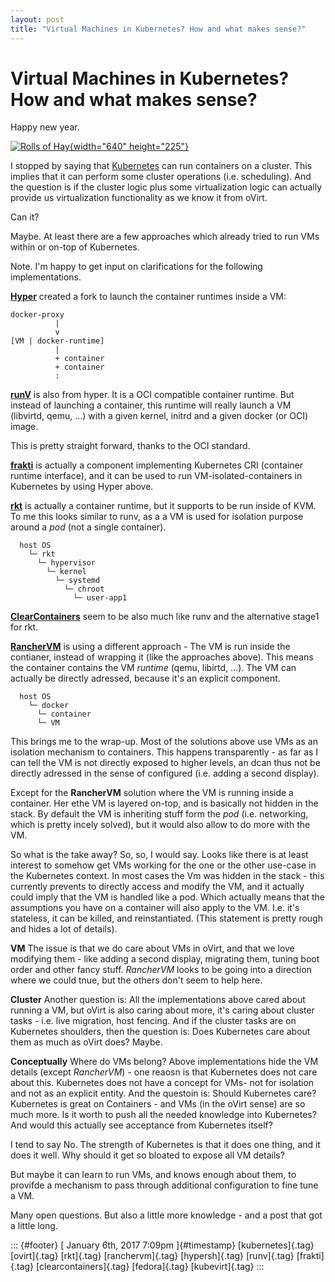 ```yaml
---
layout: post
title: "Virtual Machines in Kubernetes? How and what makes sense?"
---
```



Virtual Machines in Kubernetes? How and what makes sense?
=========================================================

Happy new year.

[![Rolls of
Hay](https://c3.staticflickr.com/1/110/363500050_64e0f1ff18_z.jpg){width="640"
height="225"}](https://www.flickr.com/photos/evergreenkamal/363500050/in/photolist-y82Uf-bFbdXD-akYSMg-a1noSu-6AxPpQ-j7yfd9-bucAUa-e5BBjX-6Ra2aP-aw5sGG-e5HfmE-6AtPLM-nVGBRt-arkwTw-ewo8KE-pbL9rF-p1pEMP-pXCcKc-ehTbw2-6M7qza-bCCaLv-p1qGmN-6r4cFE-ngV8r2-4MZEA9-bJjHHT-4yr6AY-3D9j5a-48rmTE-48nkag-am2HbQ-bpVKWL-48nk4X-48nk8a-5VMiXs-48rmQW-8mk8Kd-bpVL7o-bBmac5-48rmsf-am2FVw-48nkbT-9BkTHS-FJ8wQz-9Bi1Cv-9bCJA5-bCQEQZ-4vXJKK-5FGk2A-5VGXTB "Rolls of Hay")

I stopped by saying that [Kubernetes](https://kubernetes.io) can run
containers on a cluster. This implies that it can perform some cluster
operations (i.e. scheduling). And the question is if the cluster logic
plus some virtualization logic can actually provide us virtualization
functionality as we know it from oVirt.

Can it?

Maybe. At least there are a few approaches which already tried to run
VMs within or on-top of Kubernetes.

Note. I'm happy to get input on clarifications for the following
implementations.

[**Hyper**](http://hyper.sh/) created a fork to launch the container
runtimes inside a VM:

    docker-proxy
              |
              v
    [VM | docker-runtime]
              |
              + container
              + container
              :

[**runV**](https://github.com/hyperhq/runv/) is also from hyper. It is a
OCI compatible container runtime. But instead of launching a container,
this runtime will really launch a VM (libvirtd, qemu, ...) with a given
kernel, initrd and a given docker (or OCI) image.

This is pretty straight forward, thanks to the OCI standard.

[**frakti**](https://github.com/kubernetes/frakti) is actually a
component implementing Kubernetes CRI (container runtime interface), and
it can be used to run VM-isolated-containers in Kubernetes by using
Hyper above.

[**rkt**](https://github.com/coreos/rkt/blob/master/Documentation/running-kvm-stage1.md)
is actually a container runtime, but it supports to be run inside of
KVM. To me this looks similar to runv, as a a VM is used for isolation
purpose around a *pod* (not a single container).

      host OS
        └─ rkt
          └─ hypervisor
            └─ kernel
              └─ systemd
                └─ chroot
                  └─ user-app1

[**ClearContainers**](http://clearlinux.org/) seem to be also much like
runv and the alternative stage1 for rkt.

[**RancherVM**](https://github.com/rancher/vm) is using a different
approach - The VM is run inside the contianer, instead of wrapping it
(like the approaches above). This means the container contains the VM
*runtime* (qemu, libirtd, ...). The VM can actually be directly
adressed, because it's an explicit component.

      host OS
        └─ docker
          └─ container
          └─ VM

This brings me to the wrap-up. Most of the solutions above use VMs as an
isolation mechanism to containers. This happens transparently - as far
as I can tell the VM is not directly exposed to higher levels, an dcan
thus not be directly adressed in the sense of configured (i.e. adding a
second display).

Except for the **RancherVM** solution where the VM is running inside a
container. Her ethe VM is layered on-top, and is basically not hidden in
the stack. By default the VM is inheriting stuff form the *pod* (i.e.
networking, which is pretty incely solved), but it would also allow to
do more with the VM.

So what is the take away? So, so, I would say. Looks like there is at
least interest to somehow get VMs working for the one or the other
use-case in the Kubernetes context. In most cases the Vm was hidden in
the stack - this currently prevents to directly access and modify the
VM, and it actually could imply that the VM is handled like a pod. Which
actually means that the assumptions you have on a container will also
apply to the VM. I.e. it's stateless, it can be killed, and
reinstantiated. (This statement is pretty rough and hides a lot of
details).

**VM** The issue is that we do care about VMs in oVirt, and that we love
modifying them - like adding a second display, migrating them, tuning
boot order and other fancy stuff. *RancherVM* looks to be going into a
direction where we could tnue, but the others don't seem to help here.

**Cluster** Another question is: All the implementations above cared
about running a VM, but oVirt is also caring about more, it's caring
about cluster tasks - i.e. live migration, host fencing. And if the
cluster tasks are on Kubernetes shoulders, then the question is: Does
Kubernetes care about them as much as oVirt does? Maybe.

**Conceptually** Where do VMs belong? Above implementations hide the VM
details (except *RancherVM*) - one reaosn is that Kubernetes does not
care about this. Kubernetes does not have a concept for VMs- not for
isolation and not as an explicit entity. And the questoin is: Should
Kubernetes care? Kubernetes is great on Containers - and VMs (in the
oVirt sense) are so much more. Is it worth to push all the needed
knowledge into Kubernetes? And would this actually see acceptance from
Kubernetes itself?

I tend to say No. The strength of Kubernetes is that it does one thing,
and it does it well. Why should it get so bloated to expose all VM
details?

But maybe it can learn to run VMs, and knows enough about them, to
provifde a mechanism to pass through additional configuration to fine
tune a VM.

Many open questions. But also a little more knowledge - and a post that
got a little long.

::: {#footer}
[ January 6th, 2017 7:09pm ]{#timestamp} [kubernetes]{.tag}
[ovirt]{.tag} [rkt]{.tag} [ranchervm]{.tag} [hypersh]{.tag} [runv]{.tag}
[frakti]{.tag} [clearcontainers]{.tag} [fedora]{.tag} [kubevirt]{.tag}
:::
